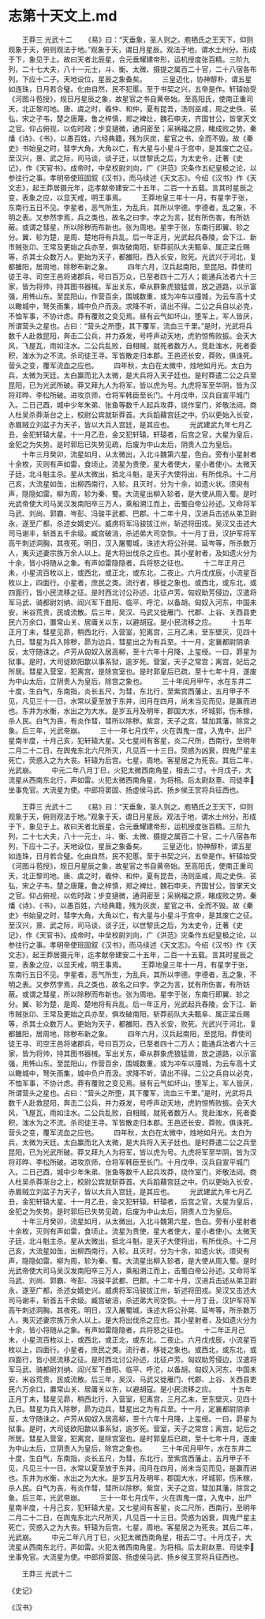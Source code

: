 # 志第十天文上.md

　　王莽三 光武十二 　　《易》曰：“天垂象，圣人则之。庖牺氏之王天下，仰则观象于天，俯则观法于地。”观象于天，谓日月星辰。观法于地，谓水土州分。形成于下，象见于上。故曰天者北辰星，合元垂耀建帝形，运机授度张百精。三阶九列，二十七大夫，八十一元士，斗、衡、太微、摄提之属百二十官，二十八宿各布列，下应十二子。天地设位，星辰之象备矣。 　　三皇迈化，协神醇朴，谓五星如连珠，日月若合璧。化由自然，民不犯慝。至于书契之兴，五帝是作。轩辕始受《河图斗苞授》，规日月星辰之象，故星官之书自黄帝始。至高阳氏，使南正重司天，北正黎司地。唐、虞之时，羲仲、和仲，夏有昆吾，汤则巫咸，周之史佚、苌弘，宋之子韦，楚之唐蔑，鲁之梓慎，郑之裨灶，魏石申夫，齐国甘公，皆掌天文之官。仰占俯视，以佐时政；步变擿微，通洞密至；采祸福之原，睹成败之势。秦燔《诗》、《书》，以愚百姓，六经典籍，残为灰炭，星官之书，全而不毁。故《秦史》书始皇之时，彗孛大角，大角以亡，有大星与小星斗于宫中，是其废亡之征。至汉兴，景、武之际，司马谈，谈子迁，以世黎氏之后，为太史令，迁著《史记》，作《天官书》。成帝时，中垒校尉刘向，广《洪范》灾条作五纪皇极之论，以参往行之事。孝明帝使班固叙《汉书》，而马续述《天文志》。今绍《汉书》作《天文志》，起王莽居摄元年，迄孝献帝建安二十五年，二百一十五载。言其时星辰之变，表象之应，以显天戒，明王事焉。 　　王莽地皇三年十一月，有星孛于张，东南行五日不见。孛星者，恶气所生，为乱兵，其所以孛德。孛德者，乱之象，不明之表。又参然孛焉，兵之类也，故名之曰孛。孛之为言，犹有所伤害，有所妨蔽。或谓之彗星，所以除秽而布新也。张为周地。星孛于张，东南行即翼、轸之分。翼、轸为楚，是周、楚地将有兵乱。后一年正月，光武起兵舂陵，会下江、新市贼张卬、王常及更始之兵亦至，俱攻破南阳，斩莽前队大夫甄阜、属正梁丘赐等，杀其士众数万人。更始为天子，都雒阳，西入长安，败死。光武兴于河北，复都雒阳，居周地，除秽布新之象。 　　四年六月，汉兵起南阳，至昆阳。莽使司徒王寻、司空王邑将诸郡兵，号曰百万众，已至者四十二万人；能通兵法者六十三家，皆为将帅，持其图书器械。军出关东，牵从群象虎狼猛兽，放之道路，以示富强，用怖山东。至昆阳山，作营百余，围城数重，或为冲车以撞城，为云车高十丈以瞰城中，弩矢雨集，城中负户而汲。求降不听，请出不得。二公之兵自以必克，不恤军事，不协计虑。莽有覆败之变见焉。昼有云气如坏山，堕军上，军人皆厌，所谓营头之星也。占曰：“营头之所堕，其下覆军，流血三千里。”是时，光武将兵数千人赴救昆阳，奔击二公兵，并力猋发，号呼声动天地，虎豹惊怖败振。会天大风，飞屋瓦，雨如注水。二公兵乱败，自相贼，就死者数万人。竞赴滍水，死者委积，滍水为之不流。杀司徒王寻。军皆散走归本郡。王邑还长安，莽败，俱诛死。营头之变，覆军流血之应也。 　　四年秋，太白在太微中，烛地如月光。太白为兵，太微为天廷。太白赢而北入太微，是大兵将入天子廷也。是时莽遣二公之兵至昆阳，已为光武所破。莽又拜九人为将军，皆以虎为号。九虎将军至华阴，皆为汉将邓晔、李松所破。进攻京师，仓将军韩臣至长门。十月戊申，汉兵自宣平城门入。二日己酉，城中少年朱弟、张鱼等数千人起兵攻莽，烧作室门，斧敬法闼。商人杜吴杀莽渐台之上，校尉公宾就斩莽首。大兵蹈藉宫廷之中。仍以更始入长安，赤眉贼立刘盆子为天子，皆以大兵入宫廷，是其应也。 　　光武建武九年七月乙丑，金犯轩辕大星。十一月乙丑，金又犯轩辕。轩辕者，后宫之官，大星为皇后，金犯之为失势。是时郭后已失势见疏，后废为中山太后，阴贵人立为皇后。 　　十年三月癸卯，流星如月，从太微出，入北斗魏第六星，色白。旁有小星射者十余枚，灭则有声如雷，食顷止。流星为贵使，星大者使大，星小者使小。太微天子廷，北斗魁主杀。星从太微出，抵北斗魁，是天子大使将出，有所伐杀。十二月己亥，大流星如缶，出柳西南行，入轸。且灭时，分为十余，如遗火状。须臾有声，隐隐如雷。柳为周，轸为秦、蜀。大流星出柳入轸者，是大使从周入蜀。是时光武帝使大司马吴汉发南阳卒三万人，乘船溯江而上，击蜀白帝公孙述。又命将军马武、刘尚、郭霸、岑彭、冯骏平武都、巴郡。十二年十月，汉进兵击述从弟卫尉永，遂至广都，杀述女婿史兴。威虏将军冯骏拔江州，斩述将田戎。吴汉又击述大司马谢丰，斩首五千余级。臧宫破涪，杀述弟大司空恢。十一月丁丑，汉护军将军高午刺述洞胸，其夜死。明日，汉入屠蜀城，诛述大将公孙晃、延岑等，所杀数万人，夷灭述妻宗族万余人以上。是大将出伐杀之应也。其小星射者，及如遗火分为十余，皆小将随从之象。有声如雷隐隐者，兵将怒之征也。 　　十二年正月己未，小星流百枚以上，或西北，或正北，或东北，二夜止。六月戊戌辰，小流星百枚以上，四面行。小星者，庶民之类。流行者，移徙之象也。或西北，或东北，或四面行，皆小民流移之征。是时西北讨公孙述，北征卢芳。匈奴助芳侵边，汉遣将军马武、骑都尉刘纳、阎兴军下曲阳、临平、呼沱，以备胡。匈奴入河东，中国未安，米谷荒贵，民或流散。后三年，吴汉、马武又徙雁门、代郡、上谷、关西县吏民六万余口，置常山关、居庸关以东，以避胡寇。是小民流移之应。 　　十五年正月丁未，彗星见昴，稍西北行，入营室，犯离宫，三月乙未，至东壁灭，见四十九日。彗星为兵入除秽，昴为边兵，彗星出之为有兵至。十一月，定襄都尉阴承反，太守随诛之。卢芳从匈奴入居高柳，至十六年十月降，上玺绶。一曰，昴星为狱事。是时，大司徒欧阳歙以事系狱，逾岁死。营室，天子之常宫；离宫，妃后之所居。彗星入营室，犯离宫，是除宫室也。是时郭皇后已疏，至十七年十月，遂废为中山太后，立阴贵人为皇后，除宫之象也。 　　三十年闰月甲午，水在东井二十度，生白气，东南指，炎长五尺，为彗，东北行，至紫宫西藩止，五月甲子不见，凡见三十一日。水常以夏至放于东井，闰月在四月，尚未当见而见，是赢而进也。东井为水衡，水出之为大水。是岁五月及明年，郡国大水，坏城郭，伤禾稼，杀人民。白气为丧，有炎作彗，彗所以除秽。紫宫，天子之宫，彗加其藩，除宫之象。后三年，光武帝崩。 　　三十一年七月戊午，火在舆鬼一度，入鬼中，出尸星南半度，十月己亥，犯轩辕大星。又七星间有客星，炎二尺所，西南行，至明年二月二十二日，在舆鬼东北六尺所灭，凡见百一十三日。荧惑为凶衰，舆鬼尸星主死亡，荧惑入之为大丧。轩辕为后宫。七星，周地。客星居之为死丧。其后二年，光武崩。 　　中元二年八月丁巳，火犯太微西南角星，相去二寸。十月戊子，大流星从西南东北行，声如雷。火犯太微西南角星，为将相。后太尉赵憙、司徒李坐事免官。大流星为使。中郎将窦固、扬虚侯马武、扬乡侯王赏将兵征西也。

　　王莽三 光武十二 　　《易》曰：“天垂象，圣人则之。庖牺氏之王天下，仰则观象于天，俯则观法于地。”观象于天，谓日月星辰。观法于地，谓水土州分。形成于下，象见于上。故曰天者北辰星，合元垂耀建帝形，运机授度张百精。三阶九列，二十七大夫，八十一元士，斗、衡、太微、摄提之属百二十官，二十八宿各布列，下应十二子。天地设位，星辰之象备矣。 　　三皇迈化，协神醇朴，谓五星如连珠，日月若合璧。化由自然，民不犯慝。至于书契之兴，五帝是作。轩辕始受《河图斗苞授》，规日月星辰之象，故星官之书自黄帝始。至高阳氏，使南正重司天，北正黎司地。唐、虞之时，羲仲、和仲，夏有昆吾，汤则巫咸，周之史佚、苌弘，宋之子韦，楚之唐蔑，鲁之梓慎，郑之裨灶，魏石申夫，齐国甘公，皆掌天文之官。仰占俯视，以佐时政；步变擿微，通洞密至；采祸福之原，睹成败之势。秦燔《诗》、《书》，以愚百姓，六经典籍，残为灰炭，星官之书，全而不毁。故《秦史》书始皇之时，彗孛大角，大角以亡，有大星与小星斗于宫中，是其废亡之征。至汉兴，景、武之际，司马谈，谈子迁，以世黎氏之后，为太史令，迁著《史记》，作《天官书》。成帝时，中垒校尉刘向，广《洪范》灾条作五纪皇极之论，以参往行之事。孝明帝使班固叙《汉书》，而马续述《天文志》。今绍《汉书》作《天文志》，起王莽居摄元年，迄孝献帝建安二十五年，二百一十五载。言其时星辰之变，表象之应，以显天戒，明王事焉。 　　王莽地皇三年十一月，有星孛于张，东南行五日不见。孛星者，恶气所生，为乱兵，其所以孛德。孛德者，乱之象，不明之表。又参然孛焉，兵之类也，故名之曰孛。孛之为言，犹有所伤害，有所妨蔽。或谓之彗星，所以除秽而布新也。张为周地。星孛于张，东南行即翼、轸之分。翼、轸为楚，是周、楚地将有兵乱。后一年正月，光武起兵舂陵，会下江、新市贼张卬、王常及更始之兵亦至，俱攻破南阳，斩莽前队大夫甄阜、属正梁丘赐等，杀其士众数万人。更始为天子，都雒阳，西入长安，败死。光武兴于河北，复都雒阳，居周地，除秽布新之象。 　　四年六月，汉兵起南阳，至昆阳。莽使司徒王寻、司空王邑将诸郡兵，号曰百万众，已至者四十二万人；能通兵法者六十三家，皆为将帅，持其图书器械。军出关东，牵从群象虎狼猛兽，放之道路，以示富强，用怖山东。至昆阳山，作营百余，围城数重，或为冲车以撞城，为云车高十丈以瞰城中，弩矢雨集，城中负户而汲。求降不听，请出不得。二公之兵自以必克，不恤军事，不协计虑。莽有覆败之变见焉。昼有云气如坏山，堕军上，军人皆厌，所谓营头之星也。占曰：“营头之所堕，其下覆军，流血三千里。”是时，光武将兵数千人赴救昆阳，奔击二公兵，并力猋发，号呼声动天地，虎豹惊怖败振。会天大风，飞屋瓦，雨如注水。二公兵乱败，自相贼，就死者数万人。竞赴滍水，死者委积，滍水为之不流。杀司徒王寻。军皆散走归本郡。王邑还长安，莽败，俱诛死。营头之变，覆军流血之应也。 　　四年秋，太白在太微中，烛地如月光。太白为兵，太微为天廷。太白赢而北入太微，是大兵将入天子廷也。是时莽遣二公之兵至昆阳，已为光武所破。莽又拜九人为将军，皆以虎为号。九虎将军至华阴，皆为汉将邓晔、李松所破。进攻京师，仓将军韩臣至长门。十月戊申，汉兵自宣平城门入。二日己酉，城中少年朱弟、张鱼等数千人起兵攻莽，烧作室门，斧敬法闼。商人杜吴杀莽渐台之上，校尉公宾就斩莽首。大兵蹈藉宫廷之中。仍以更始入长安，赤眉贼立刘盆子为天子，皆以大兵入宫廷，是其应也。 　　光武建武九年七月乙丑，金犯轩辕大星。十一月乙丑，金又犯轩辕。轩辕者，后宫之官，大星为皇后，金犯之为失势。是时郭后已失势见疏，后废为中山太后，阴贵人立为皇后。 　　十年三月癸卯，流星如月，从太微出，入北斗魏第六星，色白。旁有小星射者十余枚，灭则有声如雷，食顷止。流星为贵使，星大者使大，星小者使小。太微天子廷，北斗魁主杀。星从太微出，抵北斗魁，是天子大使将出，有所伐杀。十二月己亥，大流星如缶，出柳西南行，入轸。且灭时，分为十余，如遗火状。须臾有声，隐隐如雷。柳为周，轸为秦、蜀。大流星出柳入轸者，是大使从周入蜀。是时光武帝使大司马吴汉发南阳卒三万人，乘船溯江而上，击蜀白帝公孙述。又命将军马武、刘尚、郭霸、岑彭、冯骏平武都、巴郡。十二年十月，汉进兵击述从弟卫尉永，遂至广都，杀述女婿史兴。威虏将军冯骏拔江州，斩述将田戎。吴汉又击述大司马谢丰，斩首五千余级。臧宫破涪，杀述弟大司空恢。十一月丁丑，汉护军将军高午刺述洞胸，其夜死。明日，汉入屠蜀城，诛述大将公孙晃、延岑等，所杀数万人，夷灭述妻宗族万余人以上。是大将出伐杀之应也。其小星射者，及如遗火分为十余，皆小将随从之象。有声如雷隐隐者，兵将怒之征也。 　　十二年正月己未，小星流百枚以上，或西北，或正北，或东北，二夜止。六月戊戌辰，小流星百枚以上，四面行。小星者，庶民之类。流行者，移徙之象也。或西北，或东北，或四面行，皆小民流移之征。是时西北讨公孙述，北征卢芳。匈奴助芳侵边，汉遣将军马武、骑都尉刘纳、阎兴军下曲阳、临平、呼沱，以备胡。匈奴入河东，中国未安，米谷荒贵，民或流散。后三年，吴汉、马武又徙雁门、代郡、上谷、关西县吏民六万余口，置常山关、居庸关以东，以避胡寇。是小民流移之应。 　　十五年正月丁未，彗星见昴，稍西北行，入营室，犯离宫，三月乙未，至东壁灭，见四十九日。彗星为兵入除秽，昴为边兵，彗星出之为有兵至。十一月，定襄都尉阴承反，太守随诛之。卢芳从匈奴入居高柳，至十六年十月降，上玺绶。一曰，昴星为狱事。是时，大司徒欧阳歙以事系狱，逾岁死。营室，天子之常宫；离宫，妃后之所居。彗星入营室，犯离宫，是除宫室也。是时郭皇后已疏，至十七年十月，遂废为中山太后，立阴贵人为皇后，除宫之象也。 　　三十年闰月甲午，水在东井二十度，生白气，东南指，炎长五尺，为彗，东北行，至紫宫西藩止，五月甲子不见，凡见三十一日。水常以夏至放于东井，闰月在四月，尚未当见而见，是赢而进也。东井为水衡，水出之为大水。是岁五月及明年，郡国大水，坏城郭，伤禾稼，杀人民。白气为丧，有炎作彗，彗所以除秽。紫宫，天子之宫，彗加其藩，除宫之象。后三年，光武帝崩。 　　三十一年七月戊午，火在舆鬼一度，入鬼中，出尸星南半度，十月己亥，犯轩辕大星。又七星间有客星，炎二尺所，西南行，至明年二月二十二日，在舆鬼东北六尺所灭，凡见百一十三日。荧惑为凶衰，舆鬼尸星主死亡，荧惑入之为大丧。轩辕为后宫。七星，周地。客星居之为死丧。其后二年，光武崩。 　　中元二年八月丁巳，火犯太微西南角星，相去二寸。十月戊子，大流星从西南东北行，声如雷。火犯太微西南角星，为将相。后太尉赵憙、司徒李坐事免官。大流星为使。中郎将窦固、扬虚侯马武、扬乡侯王赏将兵征西也。

　　王莽三 光武十二





《史记》

《汉书》



















